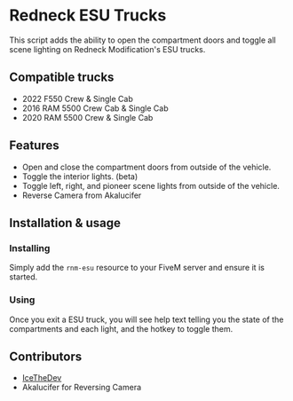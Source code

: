 
# Redneck ESU Trucks

This script adds the ability to open the compartment doors and toggle all scene lighting on Redneck Modification's ESU trucks.

## Compatible trucks

- 2022 F550 Crew & Single Cab
- 2016 RAM 5500 Crew Cab & Single Cab
- 2020 RAM 5500 Crew & Single Cab

## Features

- Open and close the compartment doors from outside of the vehicle.
- Toggle the interior lights. (beta)
- Toggle left, right, and pioneer scene lights from outside of the vehicle.
- Reverse Camera from Akalucifer

## Installation & usage

### Installing

Simply add the `rnm-esu` resource to your FiveM server and ensure it is started.

### Using

Once you exit a ESU truck, you will see help text telling you the state of the compartments and each light, and the hotkey to toggle them.
 
## Contributors

- [IceTheDev](https://github.com/IceTheDev)
- Akalucifer for Reversing Camera

